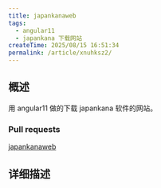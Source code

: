 ```yaml
---
title: japankanaweb
tags:
  - angular11
  - japankana 下载网站
createTime: 2025/08/15 16:51:34
permalink: /article/xnuhksz2/
---
```


## 概述

用 angular11 做的下载 japankana 软件的网站。

### Pull requests

[japankanaweb](https://github.com/huyunan/japankanaweb)

## 详细描述

<CustomComponent />
